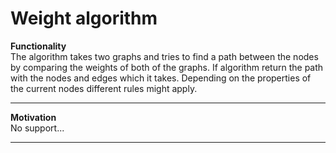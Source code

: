 # Weight algorithm
**Functionality** \
The algorithm takes two graphs and tries to find a path between the nodes by comparing the weights of both of the graphs.
If algorithm return the path with the nodes and edges which it takes. Depending on the properties of the current nodes different rules might apply.
****

**Motivation** \
No support...
****
